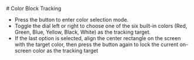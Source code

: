\# Color Block Tracking

* Press the button to enter color selection mode.
* Toggle the dial left or right to choose one of the six built-in colors (Red, Green, Blue, Yellow, Black, White) as the tracking target.
* If the last option is selected, align the center rectangle on the screen with the target color, then press the button again to lock the current on-screen color as the tracking target
